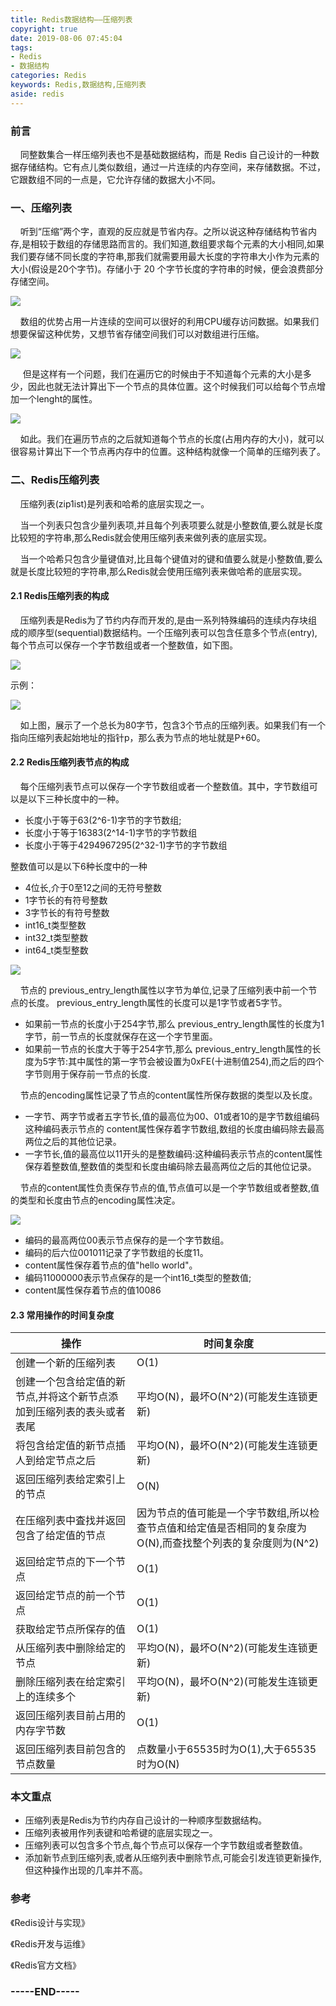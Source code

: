 ```yaml
---
title: Redis数据结构——压缩列表
copyright: true
date: 2019-08-06 07:45:04
tags:
- Redis
- 数据结构
categories: Redis
keywords: Redis,数据结构,压缩列表
aside: redis
---
```


### 前言

&nbsp;&nbsp;&nbsp;&nbsp;同整数集合一样压缩列表也不是基础数据结构，而是 Redis 自己设计的一种数据存储结构。它有点儿类似数组，通过一片连续的内存空间，来存储数据。不过，它跟数组不同的一点是，它允许存储的数据大小不同。

<!--more-->

### 一、压缩列表

&nbsp;&nbsp;&nbsp;&nbsp;听到“压缩”两个字，直观的反应就是节省内存。之所以说这种存储结构节省内存,是相较于数组的存储思路而言的。我们知道,数组要求每个元素的大小相同,如果我们要存储不同长度的字符串,那我们就需要用最大长度的字符串大小作为元素的大小(假设是20个字节)。存储小于 20 个字节长度的字符串的时候，便会浪费部分存储空间。

![](https://hunter-image.oss-cn-beijing.aliyuncs.com/redis/ziplist/%E6%95%B0%E7%BB%84.png)

&nbsp;&nbsp;&nbsp;&nbsp;数组的优势占用一片连续的空间可以很好的利用CPU缓存访问数据。如果我们想要保留这种优势，又想节省存储空间我们可以对数组进行压缩。

![](https://hunter-image.oss-cn-beijing.aliyuncs.com/redis/ziplist/%E6%95%B0%E7%BB%84%E5%8E%8B%E7%BC%A9.png)

&nbsp;&nbsp;&nbsp;&nbsp;&nbsp;但是这样有一个问题，我们在遍历它的时候由于不知道每个元素的大小是多少，因此也就无法计算出下一个节点的具体位置。这个时候我们可以给每个节点增加一个lenght的属性。

![](https://hunter-image.oss-cn-beijing.aliyuncs.com/redis/ziplist/%E5%8E%8B%E7%BC%A9%E5%88%97%E8%A1%A8.png)

&nbsp;&nbsp;&nbsp;&nbsp;如此。我们在遍历节点的之后就知道每个节点的长度(占用内存的大小)，就可以很容易计算出下一个节点再内存中的位置。这种结构就像一个简单的压缩列表了。

### 二、Redis压缩列表

&nbsp;&nbsp;&nbsp;&nbsp;压缩列表(zip1ist)是列表和哈希的底层实现之一。

&nbsp;&nbsp;&nbsp;&nbsp;当一个列表只包含少量列表项,并且每个列表项要么就是小整数值,要么就是长度比较短的字符串,那么Redis就会使用压缩列表来做列表的底层实现。

&nbsp;&nbsp;&nbsp;&nbsp;当一个哈希只包含少量键值对,比且每个键值对的键和值要么就是小整数值,要么就是长度比较短的字符串,那么Redis就会使用压缩列表来做哈希的底层实现。

#### 2.1 Redis压缩列表的构成

&nbsp;&nbsp;&nbsp;&nbsp;压缩列表是Redis为了节约内存而开发的,是由一系列特殊编码的连续内存块组成的顺序型(sequential)数据结枃。一个压缩列表可以包含任意多个节点(entry),每个节点可以保存一个字节数组或者一个整数值，如下图。

![](https://hunter-image.oss-cn-beijing.aliyuncs.com/redis/ziplist/Redis%E5%8E%8B%E7%BC%A9%E5%88%97%E8%A1%A8%E7%BB%93%E6%9E%84.png)

示例：

![](https://hunter-image.oss-cn-beijing.aliyuncs.com/redis/ziplist/Redis%E5%8E%8B%E7%BC%A9%E5%88%97%E8%A1%A8%E7%BB%93%E6%9E%84-Example.png)

&nbsp;&nbsp;&nbsp;&nbsp;如上图，展示了一个总长为80字节，包含3个节点的压缩列表。如果我们有一个指向压缩列表起始地址的指针p，那么表为节点的地址就是P+60。

#### 2.2 Redis压缩列表节点的构成

&nbsp;&nbsp;&nbsp;&nbsp;每个压缩列表节点可以保存一个字节数组或者一个整数值。其中，字节数组可以是以下三种长度中的一种。

- 长度小于等于63(2^6-1)字节的字节数组;
- 长度小于等于16383(2^14-1)字节的字节数组
- 长度小于等于4294967295(2^32-1)字节的字节数组

整数值可以是以下6种长度中的一种

- 4位长,介于0至12之间的无符号整数
- 1字节长的有符号整数
- 3字节长的有符号整数
- int16_t类型整数
- int32_t类型整数
- int64_t类型整数

![](https://hunter-image.oss-cn-beijing.aliyuncs.com/redis/ziplist/%E5%8E%8B%E7%BC%A9%E5%88%97%E8%A1%A8%E8%8A%82%E7%82%B9.png)

&nbsp;&nbsp;&nbsp;&nbsp;节点的 previous_entry_length属性以字节为单位,记录了压缩列表中前一个节点的长度。 previous_entry_length属性的长度可以是1字节或者5字节。

- 如果前一节点的长度小于254字节,那么 previous_entry_length属性的长度为1字节，前一节点的长度就保存在这一个字节里面。
- 如果前一节点的长度大于等于254字节,那么 previous_entry_length属性的长度为5字节:其中属性的第一字节会被设置为0xFE(十进制值254),而之后的四个字节则用于保存前一节点的长度.

&nbsp;&nbsp;&nbsp;&nbsp;节点的encoding属性记录了节点的content属性所保存数据的类型以及长度。

- 一字节、两字节或者五字节长,值的最高位为00、01或者10的是字节数组编码这种编码表示节点的 content属性保存着字节数组,数组的长度由编码除去最高两位之后的其他位记录。
- 一字节长,值的最高位以11开头的是整数编码:这种编码表示节点的content属性保存着整数值,整数值的类型和长度由编码除去最高两位之后的其他位记录。

&nbsp;&nbsp;&nbsp;&nbsp;节点的content属性负责保存节点的值,节点值可以是一个字节数组或者整数,值的类型和长度由节点的encoding属性决定。

![](https://hunter-image.oss-cn-beijing.aliyuncs.com/redis/ziplist/%E5%8E%8B%E7%BC%A9%E5%88%97%E8%A1%A8%E8%8A%82%E7%82%B9%E7%A4%BA%E4%BE%8B1.png)

- 编码的最高两位00表示节点保存的是一个字节数组。
- 编码的后六位001011记录了字节数组的长度11。
- content属性保存着节点的值"hello world"。
- 编码11000000表示节点保存的是一个int16_t类型的整数值;
- content属性保存着节点的值10086

#### 2.3 常用操作的时间复杂度

| 操作                                                         | 时间复杂度                                                   |
| ------------------------------------------------------------ | ------------------------------------------------------------ |
| 创建一个新的压缩列表                                         | O(1)                                                         |
| 创建一个包含给定值的新节点,并将这个新节点添加到压缩列表的表头或者表尾 | 平均O(N)，最坏O(N^2)(可能发生连锁更新)                       |
| 将包含给定值的新节点插人到给定节点之后                       | 平均O(N)，最坏O(N^2)(可能发生连锁更新)                       |
| 返回压缩列表给定索引上的节点                                 | O(N)                                                         |
| 在压缩列表中査找并返回包含了给定值的节点                     | 因为节点的值可能是一个字节数组,所以检查节点值和给定值是否相同的复杂度为O(N),而查找整个列表的复杂度则为(N^2) |
| 返回给定节点的下一个节点                                     | O(1)                                                         |
| 返回给定节点的前一个节点                                     | O(1)                                                         |
| 获取给定节点所保存的值                                       | O(1)                                                         |
| 从压缩列表中删除给定的节点                                   | 平均O(N)，最坏O(N^2)(可能发生连锁更新)                       |
| 删除压缩列表在给定索引上的连续多个                           | 平均O(N)，最坏O(N^2)(可能发生连锁更新)                       |
| 返回压缩列表目前占用的内存字节数                             | O(1)                                                         |
| 返回压缩列表目前包含的节点数量                               | 点数量小于65535时为O(1),大于65535时为O(N)                    |

### 本文重点

- 压缩列表是Redis为节约内存自己设计的一种顺序型数据结构。
- 压缩列表被用作列表键和哈希键的底层实现之一。
- 压缩列表可以包含多个节点,每个节点可以保存一个字节数组或者整数值。
- 添加新节点到压缩列表,或者从压缩列表中删除节点,可能会引发连锁更新操作,但这种操作出现的几率并不高。

### 参考

《Redis设计与实现》

《Redis开发与运维》

《Redis官方文档》



### -----END-----

